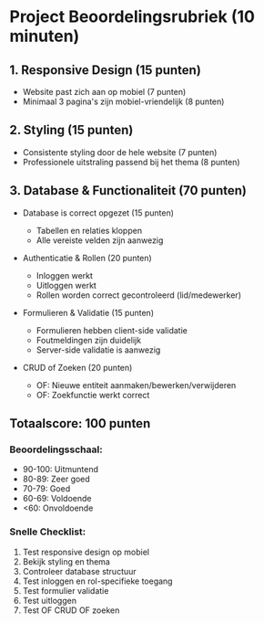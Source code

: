 # Project Beoordelingsrubriek (10 minuten)

## 1. Responsive Design (15 punten)
- Website past zich aan op mobiel (7 punten)
- Minimaal 3 pagina's zijn mobiel-vriendelijk (8 punten)

## 2. Styling (15 punten)
- Consistente styling door de hele website (7 punten)
- Professionele uitstraling passend bij het thema (8 punten)

## 3. Database & Functionaliteit (70 punten)
- Database is correct opgezet (15 punten)
  - Tabellen en relaties kloppen
  - Alle vereiste velden zijn aanwezig

- Authenticatie & Rollen (20 punten)
  - Inloggen werkt
  - Uitloggen werkt
  - Rollen worden correct gecontroleerd (lid/medewerker)

- Formulieren & Validatie (15 punten)
  - Formulieren hebben client-side validatie
  - Foutmeldingen zijn duidelijk
  - Server-side validatie is aanwezig

- CRUD of Zoeken (20 punten)
  - OF: Nieuwe entiteit aanmaken/bewerken/verwijderen
  - OF: Zoekfunctie werkt correct

## Totaalscore: 100 punten

### Beoordelingsschaal:
- 90-100: Uitmuntend
- 80-89: Zeer goed
- 70-79: Goed
- 60-69: Voldoende
- <60: Onvoldoende

### Snelle Checklist:
1. Test responsive design op mobiel
2. Bekijk styling en thema
3. Controleer database structuur
4. Test inloggen en rol-specifieke toegang
5. Test formulier validatie
6. Test uitloggen
7. Test OF CRUD OF zoeken 
